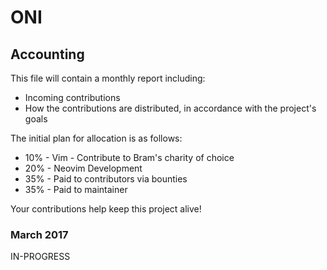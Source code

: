 # ONI
## Accounting

This file will contain a monthly report including:
- Incoming contributions
- How the contributions are distributed, in accordance with the project's goals

The initial plan for allocation is as follows:
- 10% - Vim - Contribute to Bram's charity of choice
- 20% - Neovim Development
- 35% - Paid to contributors via bounties
- 35% - Paid to maintainer

Your contributions help keep this project alive!

### March 2017

IN-PROGRESS
